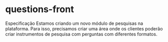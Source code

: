 # questions-front
Especificação Estamos criando um novo módulo de pesquisas na plataforma. Para isso, precisamos criar uma área onde os clientes poderão criar instrumentos de pesquisa com perguntas com diferentes formatos.
